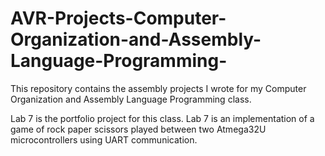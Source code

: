 # AVR-Projects-Computer-Organization-and-Assembly-Language-Programming-
This repository contains the assembly projects I wrote for my Computer Organization and Assembly Language Programming class. 

Lab 7 is the portfolio project for this class. Lab 7 is an implementation of a game of rock paper scissors played between two Atmega32U microcontrollers using UART communication. 
